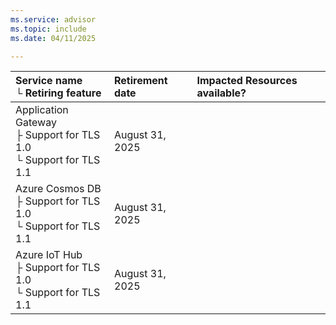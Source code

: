 ```yaml
---
ms.service: advisor
ms.topic: include
ms.date: 04/11/2025

---
```


| Service name <br />&#9492; Retiring feature | Retirement date | Impacted Resources available? |
|:--- |:--- |:--- |
| Application Gateway <br />&#9500; Support for TLS 1.0 <br />&#9492; Support for TLS 1.1 | August 31, 2025 |  |
| Azure Cosmos DB <br />&#9500; Support for TLS 1.0 <br />&#9492; Support for TLS 1.1 | August 31, 2025 |  |
| Azure IoT Hub <br />&#9500; Support for TLS 1.0 <br />&#9492; Support for TLS 1.1 | August 31, 2025 |  |
